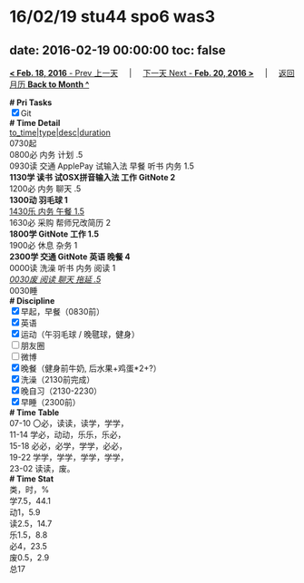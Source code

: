 # 16/02/19 stu44 spo6 was3

date: 2016-02-19 00:00:00
toc: false
---
[**< Feb. 18, 2016** - Prev 上一天](/lifelogs/2016/02/d18.md) &nbsp; &nbsp; | &nbsp; &nbsp; [下一天 Next - **Feb. 20, 2016 >**](/lifelogs/2016/02/d20.md) &nbsp; &nbsp; |  &nbsp; &nbsp; [返回月历 **Back to Month ^**](/lifelogs/2016/02/index.md)
<br/><div><b># Pri Tasks</b></div><div><input checked="true" type="checkbox"/>Git</div><div><b># Time Detail</b></div><div><u>to_time|type|desc|duration</u></div><div>0730起</div><div>0800必 内务 计划 .5</div><div>0930读 交通 ApplePay 试输入法 早餐 听书 内务 1.5</div><div><b>1130学 读书 试OSX拼音输入法 工作 GitNote 2</b></div><div>1200必 内务 聊天 .5</div><div><b>1300动 羽毛球 1</b></div><div><u>1430乐 内务 午餐 1.5</u></div><div>1630必 采购 帮师兄改简历 2</div><div><b>1800学 GitNote 工作 1.5</b></div><div>1900必 休息 杂务 1</div><div><b>2300学 交通 GitNote 英语 晚餐 4</b></div><div>0000读 洗澡 听书 内务 阅读 1</div><div><u><i>0030废 阅读 聊天 拖延 .5</i></u></div><div>0030睡</div><div><b># Discipline</b></div><div><input checked="true" type="checkbox"/>早起，早餐（0830前）</div><div><input checked="true" type="checkbox"/>英语</div><div><input checked="true" type="checkbox"/>运动（午羽毛球 / 晚毽球，健身）</div><div><input type="checkbox"/>朋友圈</div><div><input type="checkbox"/>微博</div><div><input checked="true" type="checkbox"/>晚餐（健身前牛奶, 后水果+鸡蛋*2+?）</div><div><input checked="true" type="checkbox"/>洗澡（2130前完成）</div><div><input checked="true" type="checkbox"/>晚自习（2130-2230）</div><div><input checked="true" type="checkbox"/>早睡（2300前）</div><div><b># Time Table</b></div><div>07-10 〇必，读读，读学，学学，</div><div>11-14 学必，动动，乐乐，乐必，</div><div>15-18 必必，必学，学学，必必，</div><div>19-22 学学，学学，学学，学学，</div><div>23-02 读读，废。</div><div><b># Time Stat</b></div><div>类，时，%</div><div>学7.5，44.1</div><div>动1，5.9</div><div>读2.5，14.7</div><div>乐1.5，8.8</div><div>必4，23.5</div><div>废0.5，2.9</div><div>总17</div>
